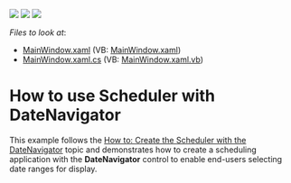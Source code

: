 <!-- default badges list -->
![](https://img.shields.io/endpoint?url=https://codecentral.devexpress.com/api/v1/VersionRange/128656151/17.2.3%2B)
[![](https://img.shields.io/badge/Open_in_DevExpress_Support_Center-FF7200?style=flat-square&logo=DevExpress&logoColor=white)](https://supportcenter.devexpress.com/ticket/details/T544898)
[![](https://img.shields.io/badge/📖_How_to_use_DevExpress_Examples-e9f6fc?style=flat-square)](https://docs.devexpress.com/GeneralInformation/403183)
<!-- default badges end -->
<!-- default file list -->
*Files to look at*:

* [MainWindow.xaml](./CS/SchedulerDateNavigatorExample/MainWindow.xaml) (VB: [MainWindow.xaml](./VB/SchedulerDateNavigatorExample/MainWindow.xaml))
* [MainWindow.xaml.cs](./CS/SchedulerDateNavigatorExample/MainWindow.xaml.cs) (VB: [MainWindow.xaml.vb](./VB/SchedulerDateNavigatorExample/MainWindow.xaml.vb))
<!-- default file list end -->
# How to use Scheduler with DateNavigator


This example follows the <a href="http://help.devexpress.com/#WPF/CustomDocument118066">How to: Create the Scheduler with the DateNavigator</a> topic and demonstrates how to create a scheduling application with the <strong>DateNavigator</strong> control to enable end-users selecting date ranges for display.<br><br>

<br/>



